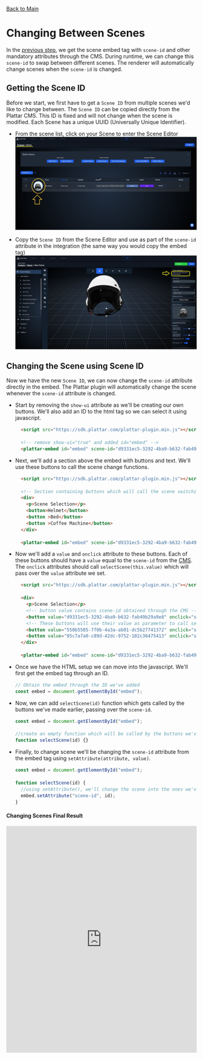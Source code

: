 [Back to Main](./)


# Changing Between Scenes

In the [previous step](./loading-scene.md), we get the scene embed tag with `scene-id` and other mandatory attributes through the CMS. During runtime, we can change this `scene-id` to swap between different scenes. The renderer will automatically change scenes when the `scene-id` is changed.

## Getting the Scene ID

Before we start, we first have to get a `Scene ID` from multiple scenes we'd like to change between. The `Scene ID` can be copied directly from the Plattar CMS. This ID is fixed and will not change when the scene is modified. Each Scene has a unique UUID (Universally Unique Identifier).

- From the scene list, click on your Scene to enter the Scene Editor
  <img title="" src="../images/OpenEditor.jpg" alt="Scene ID can be located on the top right corner under 'Scene Settings'" width="742">

- Copy the `Scene ID` from the Scene Editor and use as part of the `scene-id` attribute in the integration (the same way you would copy the embed tag)
  <img title="" src="../images/Scene-ID.jpg" alt="Navigating to the Editor" width="783">

## Changing the Scene using Scene ID

Now we have the new `Scene ID`, we can now change the `scene-id` attribute directly in the embed. The Plattar plugin will automatically change the scene whenever the `scene-id` attribute is changed.

- Start by removing the `show-ui` attribute as we'll be creating our own buttons. We'll also add an ID to the html tag so we can select it using javascript.
  ```html
    <script src="https://sdk.plattar.com/plattar-plugin.min.js"></script>

    <!-- remove show-ui="true" and added id="embed" -->
    <plattar-embed id="embed" scene-id="d9331ec5-3292-4ba9-b632-fab49b29a9e8" init="viewer"></plattar-embed>
    ```
- Next, we'll add a section above the embed with buttons and text. We'll use these buttons to call the scene change functions.
  ```html
    <script src="https://sdk.plattar.com/plattar-plugin.min.js"></script>

    <!-- Section containing buttons which will call the scene switching -->
    <div>
      <p>Scene Selection</p>
      <button>Helmet</button>
      <button >Bed</button>
      <button >Coffee Machine</button>
    </div>

    <plattar-embed id="embed" scene-id="d9331ec5-3292-4ba9-b632-fab49b29a9e8" init="viewer"></plattar-embed>
    ```

- Now we'll add a `value` and `onclick` attribute to these buttons. Each of these buttons should have a `value` equal to the `scene-id` from the [CMS](#getting-the-scene-id). The `onclick` attributes should call `selectScene(this.value)` which will pass over the `value` attribute we set.

  ```html
    <script src="https://sdk.plattar.com/plattar-plugin.min.js"></script>

    <div>
      <p>Scene Selection</p>
      <!-- button value contains scene-id obtained through the CMS -->
      <button value="d9331ec5-3292-4ba9-b632-fab49b29a9e8" onclick="selectScene(this.value)">Helmet</button>
      <!-- These buttons will use their value as parameter to call selectScene()-->
      <button value="550b5585-7f0b-4a3a-ab01-dc5b27741372" onclick="selectScene(this.value)">Bed</button>
      <button value="95c7a7a0-c89d-42dc-9752-102c36475413" onclick="selectScene(this.value)">Coffee Machine</button>
    </div>

    <plattar-embed id="embed" scene-id="d9331ec5-3292-4ba9-b632-fab49b29a9e8" init="viewer"></plattar-embed>
    ```

- Once we have the HTML setup we can move into the javascript. We'll first get the embed tag through an ID.
  ``` javascript
  // Obtain the embed through the ID we've added
  const embed = document.getElementById("embed");
  ```


- Now, we can add `selectScene(id)` function which gets called by the buttons we've made earlier, passing over the `scene-id`.
  ``` javascript
  const embed = document.getElementById("embed");

  //create an empty function which will be called by the buttons we've added
  function selectScene(id) {}
  ```

- Finally, to change scene we'll be changing the `scene-id` attribute from the embed tag using `setAttribute(attribute, value)`.

  ``` javascript
  const embed = document.getElementById("embed");

  function selectScene(id) {
    //using setAttribute(), we'll change the scene into the ones we've added as value for the buttons
    embed.setAttribute("scene-id", id);
  }
  ```

#### Changing Scenes Final Result
<iframe height="600" style="width: 100%;" scrolling="no" title="Changing Scene" src="https://codepen.io/plattar/embed/raBqJMb?default-tab=html%2Cresult&editable=true" frameborder="no" loading="lazy" allowtransparency="true" allowfullscreen="true">
  See the Pen <a href="https://codepen.io/plattar/pen/raBqJMb">
  Changing Scene</a> by Plattar (<a href="https://codepen.io/plattar">@plattar</a>)
  on <a href="https://codepen.io">CodePen</a>.
</iframe>
